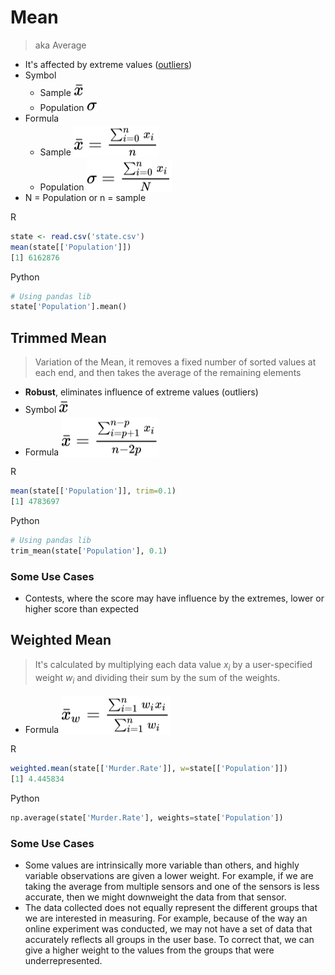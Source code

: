 # Mean

> aka Average

* It's affected by extreme values ([outliers](outliers.md))
* Symbol
  * Sample <!-- $\bar{x}$ --><img style="transform: translateY(0.25em);background:white" src="../../../svg/VNuZK2xJvO.svg"/>
  * Population <!-- $\sigma$ --> <img style="transform: translateY(0.25em);background:white;" src="../../../svg/MlOcPF2nTh.svg"/>
* Formula
  * Sample<!-- $\bar{x}=\frac{\sum_{i=0}^{n}x_i}{n}$ --> <img style="transform: translateY(0.25em);background:white" src="../../../svg/wHwzHmJopT.svg"/>
  * Population <!-- $\sigma=\frac{\sum_{i=0}^{n}x_i}{N}$ --> <img style="transform: translateY(0.25em);background:white;" src="../../../svg/omrToyxje8.svg"/>
* N = Population or n = sample

R
``` r
state <- read.csv('state.csv')
mean(state[['Population']])
[1] 6162876
```
Python
``` python
# Using pandas lib
state['Population'].mean()
```

## Trimmed Mean

> Variation of the Mean, it removes a fixed number of sorted values at each end, and then takes the average of the remaining elements

* **Robust**, eliminates influence of extreme values (outliers)
* Symbol <!-- $\bar{x}$ --><img style="transform: translateY(0.25em);background:white" src="../../../svg/VNuZK2xJvO.svg"/>
* Formula <!-- $\bar{x}=\frac{\sum_{i=p+1}^{n-p}x_i}{n-2p}$ --> <img style="transform: translateY(0.25em);background:white" src="../../../svg/DeOLnXelEs.svg"/>

R
```r
mean(state[['Population']], trim=0.1)
[1] 4783697
```

Python
``` python
# Using pandas lib
trim_mean(state['Population'], 0.1)
```

### Some Use Cases

* Contests, where the score may have influence by the extremes, lower or higher score than expected

## Weighted Mean

> It's calculated by multiplying each data value $x_i$ by a user-specified weight $w_i$ and dividing their sum by the sum of the weights. 

* Formula <!-- $\bar{x}_w=\frac{\sum_{i=1}^{n}w_ix_i}{\sum_{i=1}^{n}w_i}$ --> <img style="transform: translateY(0.25em);background:white" src="../../../svg/UpX4J7fpwh.svg"/>

R
```r
weighted.mean(state[['Murder.Rate']], w=state[['Population']])
[1] 4.445834
```

Python
``` python
np.average(state['Murder.Rate'], weights=state['Population'])
```

### Some Use Cases

* Some values are intrinsically more variable than others, and highly variable observations are given a lower weight. For example, if we are taking the average from multiple sensors and one of the sensors is less accurate, then we might downweight the data from that sensor.
* The data collected does not equally represent the different groups that we are interested in measuring. For example, because of the way an online experiment was conducted, we may not have a set of data that accurately reflects all groups in the user base. To correct that, we can give a higher weight to the values from the groups that were underrepresented.


